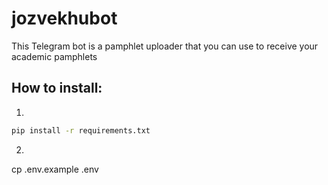 # jozvekhubot
This Telegram bot is a pamphlet uploader that you can use to receive your academic pamphlets

## How to install:
1.
```bash
pip install -r requirements.txt
```
2. ```
cp .env.example .env
```